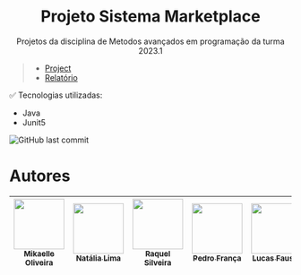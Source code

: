 <h1 align="center"> Projeto Sistema Marketplace </h1>
<p align="center"> Projetos da disciplina de Metodos avançados em programação da turma 2023.1 </p>

> - [Project](https://github.com/NattLima/Projeto-MAP/tree/master/src)
> - [Relatório](https://github.com/NattLima/Projeto-MAP/blob/master/Entrega/relatorio-release1.pdf)



:white_check_mark: Tecnologias utilizadas:

- Java
- Junit5

![GitHub last commit](https://img.shields.io/github/last-commit/mikaelle-s/Projeto-MAP?color=blueviolet&style=for-the-badge)

# Autores

| [<img src="https://avatars.githubusercontent.com/Mikaelle-S" width=90><br><sub>Mikaelle Oliveira</sub>](https://github.com/Mikaelle-S) | [<img src="https://avatars.githubusercontent.com/NattLima" width=90><br><sub>Natália Lima</sub>](https://github.com/NattLima) | [<img src="https://avatars.githubusercontent.com/raquelsilveiraa" width=90><br><sub>Raquel Silveira</sub>](https://github.com/raquelsilveiraa) | [<img src="https://avatars.githubusercontent.com/PedroFrannca" width=90><br><sub>Pedro França</sub>](https://github.com/PedroFrannca) | [<img src="https://avatars.githubusercontent.com/lucasfstmd" width=90><br><sub>Lucas Fausto</sub>](https://github.com/lucasfstmd) | [<img src="https://avatars.githubusercontent.com/KaiqueIvo04" width=90><br><sub>Kaique Ivo</sub>](https://github.com/KaiqueIvo04) |
| :---: | :---: | :---: | :---: | :---: | :---: |

